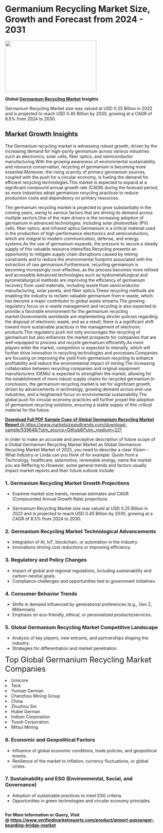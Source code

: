 <H1>Germanium Recycling Market Size, Growth and Forecast from 2024 - 2031</H1><img class="aligncenter size-medium wp-image-584254" src="https://thirdeyenews.in/wp-content/uploads/2024/09/Global-Market-Research-300x168.jpeg" alt="" width="300" height="168" /><p><strong>Global&nbsp;<a href="https://www.marketsizeandtrends.com/download-sample/539648/?utm_source=Github8j?utm_medium=221">Germanium Recycling Market</a> Insights</strong></p><p>Germanium Recycling Market size was valued at USD 0.25 Billion in 2022 and is projected to reach USD 0.45 Billion by 2030, growing at a CAGR of 8.5% from 2024 to 2030.</p><p><h2>Market Growth Insights</h2> <p>The Germanium recycling market is witnessing robust growth, driven by the increasing demand for high-purity germanium across various industries such as electronics, solar cells, fiber optics, and semiconductor manufacturing.With the growing awareness of environmental sustainability and resource conservation, recycling of germanium is becoming more essential.Moreover, the rising scarcity of primary germanium sources, coupled with the push for a circular economy, is fueling the demand for efficient recycling technologies.This market is expected to expand at a significant compound annual growth rate (CAGR) during the forecast period, as more industries adopt germanium recycling practices to reduce production costs and dependency on primary resources.</p> <p><a href="#"></a></p> <p>The germanium recycling market is projected to grow substantially in the coming years, owing to various factors that are driving its demand across multiple sectors.One of the main drivers is the increasing adoption of germanium in advanced technologies, including solar photovoltaic (PV) cells, fiber optics, and infrared optics.Germanium is a critical material used in the production of high-performance electronics and semiconductors, which are integral to modern communication, defense, and energy systems.As the use of germanium expands, the pressure to secure a steady supply of this valuable resource intensifies.Recycling presents an opportunity to mitigate supply chain disruptions caused by mining constraints and to reduce the environmental footprint associated with the extraction of raw germanium.Furthermore, recycling germanium is becoming increasingly cost-effective, as the process becomes more refined and accessible.Advanced technologies such as hydrometallurgical and pyrometallurgical methods are improving the efficiency of germanium recovery from used materials, including waste from semiconductor manufacturing, solar panels, and fiber optics.These recycling methods are enabling the industry to reclaim valuable germanium from e-waste, which has become a major contributor to global waste streams.The growing regulatory focus on e-waste management and recycling is also expected to provide a favorable environment for the germanium recycling market.Governments worldwide are implementing stricter policies regarding the disposal of electronic waste, and as a result, there is a significant shift toward more sustainable practices in the management of electronic products.This regulatory push not only encourages the recycling of germanium but also enhances the market prospects for companies that are well-equipped to process and recycle germanium efficiently.As more players enter the market, competition is expected to intensify, which will further drive innovation in recycling technologies and processes.Companies are focusing on improving the yield from germanium recycling to enhance profitability and reduce the environmental impact of mining.The increasing collaboration between recycling companies and original equipment manufacturers (OEMs) is expected to strengthen the market, allowing for the establishment of more robust supply chains for recycled germanium.In conclusion, the germanium recycling market is set for significant growth, driven by advancements in technology, growing demand across end-use industries, and a heightened focus on environmental sustainability.The global push for circular economy practices will further propel the adoption of germanium recycling solutions, ensuring a stable supply of this critical material for the future.<p><a href="#"></p><p><span class=""><strong>Download Full PDF Sample Copy of Global Germanium Recycling Market Report</strong> @ <a href="https://www.marketsizeandtrends.com/download-sample/539648/?utm_source=Github8j?utm_medium=221" target="_blank">https://www.marketsizeandtrends.com/download-sample/539648/?utm_source=Github8j?utm_medium=221</a></span></p><p>In order to make an accurate and perceptive description of future scope of a Global&nbsp;Germanium Recycling Market Market as Global&nbsp;Germanium Recycling Market Market of 2025, you need to describe a clear Vision &ndash; What Industry or Linda can you think of for example: Quote from a Technology, healthcare, automotive, renewable energy, name the market you are Reffering to.However, some general trends and factors usually impact market reports and their future outlook include:</p><h3>1.&nbsp;<strong>Germanium Recycling Market Growth Projections</strong></h3><ul><li>Examine market size trends, revenue estimates and CAGR (Compounded Annual Growth Rate) projections.</li><li><p>Germanium Recycling Market size was valued at USD 0.25 Billion in 2022 and is projected to reach USD 0.45 Billion by 2030, growing at a CAGR of 8.5% from 2024 to 2030.</p></li></ul><h3>2.&nbsp;<strong>Germanium Recycling Market Technological Advancements</strong></h3><ul><li>Integration of AI, IoT, blockchain, or automation in the industry.</li><li>Innovations driving cost reductions or improving efficiency.</li></ul><h3>3.&nbsp;<strong>Regulatory and Policy Changes</strong></h3><ul><li>Impact of global and regional regulations, including sustainability and carbon-neutral goals.</li><li>Compliance challenges and opportunities tied to government initiatives.</li></ul><h3>4.&nbsp;<strong>Consumer Behavior Trends</strong></h3><ul><li>Shifts in demand influenced by generational preferences (e.g., Gen Z, Millennials).</li><li>Emphasis on eco-friendly, ethical, or personalized products/services.</li></ul><h3>5.&nbsp;<strong>Global Germanium Recycling Market Competitive Landscape</strong></h3><ul><li>Analysis of key players, new entrants, and partnerships shaping the industry.</li><li>Strategies for differentiation and market penetration.</li></ul><p data-pm-slice="1 1 []"><span style="color: inherit; font-family: inherit; font-size: 25px;">Top Global Germanium Recycling Market Companies</span></p><div class="" data-test-id=""><p><li>Umicore</li><li> Teck</li><li> Yunnan German</li><li> Chenzhou Mining Group</li><li> China</li><li> Zhuzhou Sm</li><li> Hubei German</li><li> Indium Corporation</li><li> Tosoh Corporation</li><li> Mitsui Mining</li></p></div><h3>6.&nbsp;<strong>Economic and Geopolitical Factors</strong></h3><ul><li>Influence of global economic conditions, trade policies, and geopolitical events.</li><li>Resilience of the market to inflation, currency fluctuations, or global crises.</li></ul><h3>7.&nbsp;<strong>Sustainability and ESG (Environmental, Social, and Governance)</strong></h3><ul><li>Adoption of sustainable practices to meet ESG criteria.</li><li>Opportunities in green technologies and circular economy principles.</li></ul><h2><strong style="font-size: 14px;">For More Information or Query, Visit @&nbsp;</strong><a style="background-color: #ffffff; font-size: 14px;" href="https://www.marketsizeandtrends.com/report/germanium-recycling-market/" target="_blank">https://www.verifiedmarketreports.com/product/airport-passenger-boarding-bridge-market</a></h2>